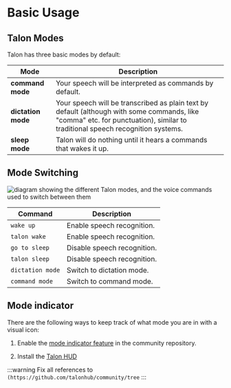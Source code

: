 # Basic Usage

## Talon Modes

Talon has three basic modes by default:

| Mode          | Description                 |
| ---------------- | --------------------------- |
| **command mode**        | Your speech will be interpreted as commands by default.  |
| **dictation mode**        | Your speech will be transcribed as plain text by default (although with some commands, like "comma" etc. for punctuation), similar to traditional speech recognition systems.  |
| **sleep mode** | Talon will do nothing until it hears a commands that wakes it up.|


## Mode Switching


<img src="/img/basic-modes.png/"
     alt="diagram showing the different Talon modes, and the voice commands used to switch between them"
 />


| Command          | Description                 |
| ---------------- | --------------------------- |
| `wake up`        | Enable speech recognition.  |
| `talon wake`     | Enable speech recognition.  |
| `go to sleep`    | Disable speech recognition. |
| `talon sleep`    | Disable speech recognition. |
| `dictation mode` | Switch to dictation mode.   |
| `command mode`   | Switch to command mode.     |

## Mode indicator

There are the following ways to keep track of what mode you are in with a visual icon:

1. Enable the [mode indicator feature](https://github.com/talonhub/community/tree/main/plugin/mode_indicator) in the community repository.

2. Install the [Talon HUD](/docs/Integrations/Details/talon-hud.md) 

:::warning
Fix all references to `(https://github.com/talonhub/community/tree`
:::

